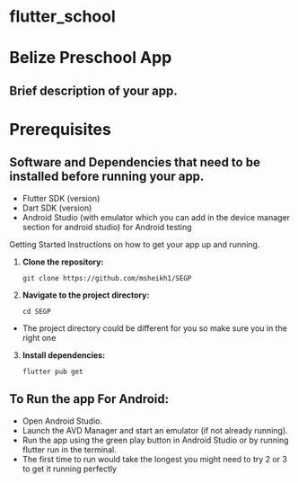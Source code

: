 # flutter_school

# Belize Preschool App
## Brief description of your app.

# Prerequisites
## Software and Dependencies that need to be installed before running your app.

- Flutter SDK (version)
- Dart SDK (version)
- Android Studio (with emulator which you can add in the device manager section for android studio) for Android testing

Getting Started
Instructions on how to get your app up and running.

1. **Clone the repository:**

   ```shell
   git clone https://github.com/msheikh1/SEGP

2. **Navigate to the project directory:**

    ```shell
    cd SEGP
- The project directory could be different for you so make sure you in the right one

3. **Install dependencies:**

    ```shell
    flutter pub get
   
## To Run the app For Android:
- Open Android Studio.
- Launch the AVD Manager and start an emulator (if not already running).
- Run the app using the green play button in Android Studio or by running flutter run in the terminal.
- The first time to run would take the longest you might need to try 2 or 3 to get it running perfectly


